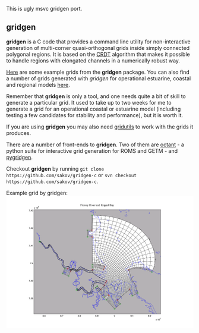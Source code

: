 This is ugly msvc gridgen port.

## gridgen ##

**gridgen** is a C code that provides a command line utility for non-interactive generation of multi-corner 
quasi-orthogonal grids inside simply connected polygonal regions. It is based on the 
[CRDT](http://gridgen-c.googlecode.com/files/crdt.pdf) algorithm that makes it possible to handle regions with 
elongated channels in a numerically robust way.

[Here](http://gridgen-c.googlecode.com/files/grid_examples.pdf) are some example grids from the **gridgen** package. You 
can also find a number of grids generated with *gridgen* for operational estuarine, coastal and regional models 
[here](http://code.google.com/p/gridgen-c/downloads/list).

Remember that **gridgen** is only a tool, and one needs quite a bit of skill to generate a particular grid. It used to 
take up to two weeks for me to generate a grid for an operational coastal or estuarine model (including testing a few 
candidates for stability and performance), but it is worth it.

If you are using **gridgen** you may also need [gridutils](https://github.com/sakov/gridutils-c) to work with the grids 
it produces.

There are a number of front-ends to **gridgen**. Two of them are [octant](https://github.com/hetland/octant) - a python 
suite for interactive grid generation for ROMS and GETM - and [pygridgen](https://github.com/hetland/pygridgen).

Checkout **gridgen** by running `git clone https://github.com/sakov/gridgen-c`
or `svn checkout https://github.com/sakov/gridgen-c`.

Example grid by gridgen:
![](fitzroy.png)
